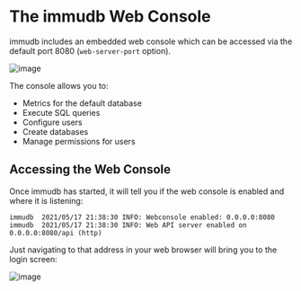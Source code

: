 
# The immudb Web Console

immudb includes an embedded web console which can be accessed via the default port 8080 (`web-server-port` option).

![image](/webconsole.jpg)

The console allows you to:

* Metrics for the default database
* Execute SQL queries
* Configure users
* Create databases
* Manage permissions for users

<WrappedSection>

## Accessing the Web Console

Once immudb has started, it will tell you if the web console is enabled and where it is listening:

```
immudb  2021/05/17 21:38:30 INFO: Webconsole enabled: 0.0.0.0:8080
immudb  2021/05/17 21:38:30 INFO: Web API server enabled on 0.0.0.0:8080/api (http)
```

Just navigating to that address in your web browser will bring you to the login screen:

![image](/browser.png)

</WrappedSection>



